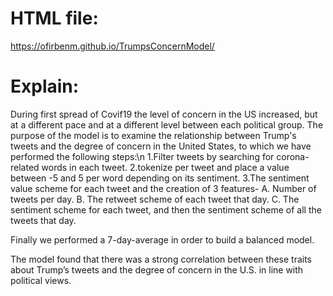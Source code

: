 # HTML file:
https://ofirbenm.github.io/TrumpsConcernModel/
# Explain:
During first spread of Covif19 the level of concern in the US increased, but at a different pace and at a different level between each political group.
The purpose of the model is to examine the relationship between Trump's tweets and the degree of concern in the United States, to which we have performed the following steps:\n
1.Filter tweets by searching for corona-related words in each tweet.
2.tokenize per tweet and place a value between -5 and 5 per word depending on its sentiment.
3.The sentiment value scheme for each tweet and the creation of 3 features-
A. Number of tweets per day.
B. The retweet scheme of each tweet that day.
C. The sentiment scheme for each tweet, and then the sentiment scheme of all the tweets that day.
 
Finally we performed a 7-day-average in order to build a balanced model.

The model found that there was a strong correlation between these traits about Trump’s tweets and the degree of concern in the U.S. in line with political views.
